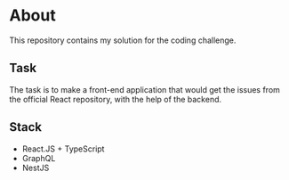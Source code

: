 # About

This repository contains my solution for the coding challenge.

## Task

The task is to make a front-end application that would get the issues from the official React repository, with the help of the backend.

## Stack

- React.JS + TypeScript
- GraphQL
- NestJS
